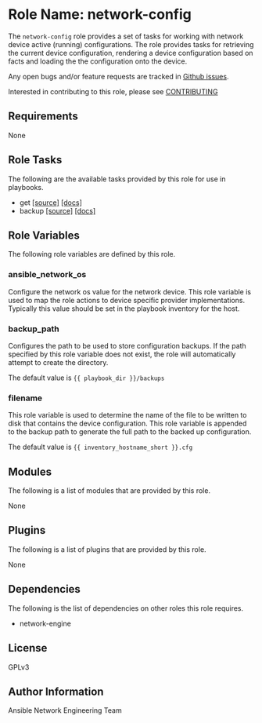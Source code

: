 # Role Name: network-config
The ```network-config``` role provides a set of tasks for working with network
device active (running) configurations.  The role provides tasks for retrieving
the current device configuration, rendering a device configuration based on
facts and loading the the configuration onto the device.  

Any open bugs and/or feature requests are tracked in [Github issues](../../issues).

Interested in contributing to this role, please see [CONTRIBUTING](CONTRIBUTING.md)

## Requirements
None

## Role Tasks
The following are the available tasks provided by this role for use in
playbooks.

* get [[source]](tasks/get.yaml) [[docs]](docs/get.md)
* backup [[source]](tasks/backup.yaml) [[docs]](docs/backup.md)

## Role Variables
The following role variables are defined by this role.

### ansible_network_os
Configure the network os value for the network device.  This role variable is
used to map the role actions to device specific provider implementations.
Typically this value should be set in the playbook inventory for the host.  

### backup_path
Configures the path to be used to store configuration backups.  If the path
specified by this role variable does not exist, the role will automatically
attempt to create the directory.  

The default value is ```{{ playbook_dir }}/backups```

### filename
This role variable is used to determine the name of the file to be written to
disk that contains the device configuration.  This role variable is appended to
the backup path to generate the full path to the backed up configuration.

The default value is ```{{ inventory_hostname_short }}.cfg```

## Modules
The following is a list of modules that are provided by this role.

None

## Plugins
The following is a list of plugins that are provided by this role.

None

## Dependencies
The following is the list of dependencies on other roles this role requires.

* network-engine

## License
GPLv3

## Author Information
Ansible Network Engineering Team
